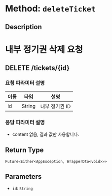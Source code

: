 # Method: `deleteTicket`

## Description

# 내부 정기권 삭제 요청

 ## DELETE /tickets/{id}

 ### 요청 파라미터 설명

  |이름|타입|설명|
  |-|-|-|
  |id|String|내부 정기권 ID|

 ### 응답 파라미터 설명

 - content 없음, 결과 값만 사용합니다.

## Return Type
`Future<Either<AppException, WrapperDto<void>>>`

## Parameters

- `id`: `String`
